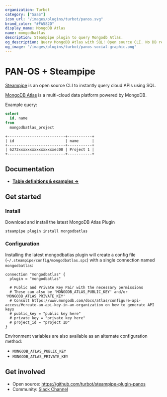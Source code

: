 ```yaml
---
organization: Turbot
category: ["SaaS"]
icon_url: "/images/plugins/turbot/panos.svg"
brand_color: "#FA582D"
display_name: MongoDB Atlas
name: mongodbatlas
description: Steampipe plugin to query Mongodb Atlas.
og_description: Query MongoDB Atlas with SQL! Open source CLI. No DB required.
og_image: "/images/plugins/turbot/panos-social-graphic.png"
---
```


# PAN-OS + Steampipe

[Steampipe](https://steampipe.io) is an open source CLI to instantly query cloud APIs using SQL.

[MongoDB Atlas](https://www.mongodb.com/atlas) is a multi-cloud data platform powered by MongoDB.

Example query:

```sql
select 
  id, name 
from 
  mongodbatlas_project
```

```
+--------------------------+-----------+
| id                       | name      |
+--------------------------+-----------+
| 6272xxxxxxxxxxxxxxxxec00 | Project 1 |
+--------------------------+-----------+
```

## Documentation

- **[Table definitions & examples →](/plugins/turbot/mongodbatlas/tables)**

## Get started

### Install

Download and install the latest MongoDB Atlas Plugin

```bash
steampipe plugin install mongodbatlas
```

### Configuration

Installing the latest mongodbatlas plugin will create a config file (`~/.steampipe/config/mongodbatlas.spc`) with a single connection named `mongodbatlas`:

```hcl
connection "mongodbatlas" {
  plugin = "mongodbatlas"
  
  # Public and Private Key Pair with the necessary permissions
  # These can also be 'MONGODB_ATLAS_PUBLIC_KEY' and/or 'MONGODB_ATLAS_PRIVATE_KEY'
  # Consult https://www.mongodb.com/docs/atlas/configure-api-access/#create-an-api-key-in-an-organization on how to generate API keys
  # public_key = "public key here"
  # private_key = "private key here"
  # project_id = "project ID"
}

```

Environment variables are also available as an alternate configuration method:

- `MONGODB_ATLAS_PUBLIC_KEY`
- `MONGODB_ATLAS_PRIVATE_KEY`

## Get involved

- Open source: https://github.com/turbot/steampipe-plugin-panos
- Community: [Slack Channel](https://steampipe.io/community/join)
